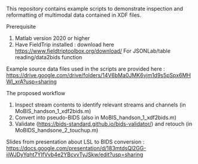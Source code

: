 This repository contains example scripts to demonstrate inspection and reformatting of multimodal data contained in XDF files. 

Prerequisite 
1. Matlab version 2020 or higher
2. Have FieldTrip installed : download here https://www.fieldtriptoolbox.org/download/
For JSONLab/table reading/data2bids function 

Example source data files used in the scripts are provided here : https://drive.google.com/drive/folders/14V6bMa0JMK6vjm1d9s5pSpx6MHWl_xrA?usp=sharing


The proposed workflow 
1. Inspect stream contents to identify relevant streams and channels (in MoBIS_handson_1_xdf2bids.m)
2. Convert into pseudo-BIDS (also in MoBIS_handson_1_xdf2bids.m)
3. Validate (https://bids-standard.github.io/bids-validator/) and retouch (in MoBIDS_handsone_2_touchup.m)


Slides from presentation about LSL to BIDS conversion : https://docs.google.com/presentation/d/183mtdsQl2GG-ijWJDyYqht7YIfVvb4e2YBcvvTyJSkw/edit?usp=sharing
